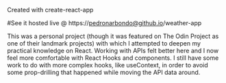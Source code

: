 Created with create-react-app

#See it hosted live @ https://pedronarbondo@github.io/weather-app

This was a personal project (though it was featured on The Odin Project as one of their landmark projects) with which I attempted to deepen my practical knowledge on React. Working with APIs felt better here and I now feel more comfortable with React Hooks and components. I still have some work to do with more complex hooks, like useContext, in order to avoid some prop-drilling that happened while moving the API data around.

